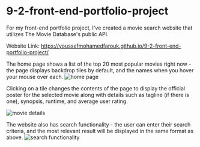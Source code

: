 # 9-2-front-end-portfolio-project

For my front-end portfolio project, I've created a movie search website that utilizes The Movie Database's public API.

Website Link: https://youssefmohamedfarouk.github.io/9-2-front-end-portfolio-project/

The home page shows a list of the top 20 most popular movies right now - the page displays backdrop tiles by default, and the names when you hover your mouse over each.
![home page](https://i.imgur.com/oFZPWN3.png)

Clicking on a tile changes the contents of the page to display the official poster for the selected movie along with details such as tagline (if there is one), synopsis, runtime, and average user rating.

![movie details](https://i.imgur.com/RCU2P6y.png)

The website also has search functionality - the user can enter their search criteria, and the most relevant result will be displayed in the same format as above.
![search functionality](https://i.imgur.com/HT4tlxY.png)